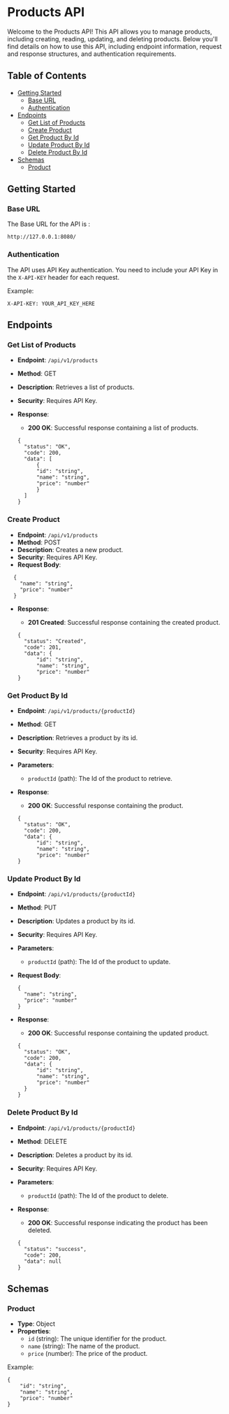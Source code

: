 # Products API

Welcome to the Products API! This API allows you to manage products, including creating, reading, updating, and deleting products. Below you'll find details on how to use this API, including endpoint information, request and response structures, and authentication requirements.

## Table of Contents

- [Getting Started](#getting-started)
  - [Base URL](#base-url)
  - [Authentication](#authentication)
- [Endpoints](#endpoints)
  - [Get List of Products](#get-list-of-products)
  - [Create Product](#create-product)
  - [Get Product By Id](#get-product-by-id)
  - [Update Product By Id](#update-product-by-id)
  - [Delete Product By Id](#delete-product-by-id)
- [Schemas](#schemas)
  - [Product](#product)

## Getting Started

### Base URL

The Base URL for the API is :

`http://127.0.0.1:8080/`

### Authentication

The API uses API Key authentication. You need to include your API Key in the `X-API-KEY` header for each request.

Example:

`X-API-KEY: YOUR_API_KEY_HERE`

## Endpoints

### Get List of Products

- **Endpoint**: `/api/v1/products`
- **Method**: GET
- **Description**: Retrieves a list of products.
- **Security**: Requires API Key.
- **Response**:

  - **200 OK**: Successful response containing a list of products.

  ```
  {
    "status": "OK",
    "code": 200,
    "data": [
        {
        "id": "string",
        "name": "string",
        "price": "number"
        }
    ]
  }
  ```

### Create Product

- **Endpoint**: `/api/v1/products`
- **Method**: POST
- **Description**: Creates a new product.
- **Security**: Requires API Key.
- **Request Body**:

```
  {
    "name": "string",
    "price": "number"
  }
```

- **Response**:

  - **201 Created**: Successful response containing the created product.

  ```
  {
    "status": "Created",
    "code": 201,
    "data": {
        "id": "string",
        "name": "string",
        "price": "number"
  }
  ```

### Get Product By Id

- **Endpoint**: `/api/v1/products/{productId}`
- **Method**: GET
- **Description**: Retrieves a product by its id.
- **Security**: Requires API Key.
- **Parameters**:
  - `productId` (path): The Id of the product to retrieve.
- **Response**:

  - **200 OK**: Successful response containing the product.

  ```
  {
    "status": "OK",
    "code": 200,
    "data": {
        "id": "string",
        "name": "string",
        "price": "number"
  }
  ```

### Update Product By Id

- **Endpoint**: `/api/v1/products/{productId}`
- **Method**: PUT
- **Description**: Updates a product by its id.
- **Security**: Requires API Key.
- **Parameters**:
  - `productId` (path): The Id of the product to update.
- **Request Body**:

  ```
  {
    "name": "string",
    "price": "number"
  }
  ```

- **Response**:

  - **200 OK**: Successful response containing the updated product.

  ```
  {
    "status": "OK",
    "code": 200,
    "data": {
        "id": "string",
        "name": "string",
        "price": "number"
    }
  }
  ```

### Delete Product By Id

- **Endpoint**: `/api/v1/products/{productId}`
- **Method**: DELETE
- **Description**: Deletes a product by its id.
- **Security**: Requires API Key.
- **Parameters**:
  - `productId` (path): The Id of the product to delete.
- **Response**:

  - **200 OK**: Successful response indicating the product has been deleted.

  ```
  {
    "status": "success",
    "code": 200,
    "data": null
  }
  ```

## Schemas

### Product

- **Type**: Object
- **Properties**:
  - `id` (string): The unique identifier for the product.
  - `name` (string): The name of the product.
  - `price` (number): The price of the product.

Example:

```
{
    "id": "string",
    "name": "string",
    "price": "number"
}
```
